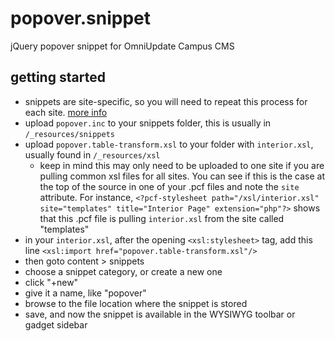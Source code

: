 # popover.snippet
jQuery popover snippet for OmniUpdate Campus CMS

## getting started
* snippets are site-specific, so you will need to repeat this process for each site. 
  [more info](http://support.omniupdate.com/oucampus10/reusable-content/snippets/snippets-setup.html)
* upload `popover.inc` to your snippets folder, this is usually in `/_resources/snippets`
* upload `popover.table-transform.xsl` to your folder with `interior.xsl`, usually found in `/_resources/xsl`
  * keep in mind this may only need to be uploaded to one site if you are pulling common xsl files for all sites. 
    You can see if this is the case at the top of the source in one of your .pcf files and note the `site` attribute.
    For instance, `<?pcf-stylesheet path="/xsl/interior.xsl" site="templates" title="Interior Page" extension="php"?>`
    shows that this .pcf file is pulling `interior.xsl` from the site called "templates"
* in your `interior.xsl`, after the opening `<xsl:stylesheet>` tag, add this line `<xsl:import href="popover.table-transform.xsl"/>`
* then goto content > snippets
* choose a snippet category, or create a new one
* click "+new"
* give it a name, like "popover"
* browse to the file location where the snippet is stored
* save, and now the snippet is available in the WYSIWYG toolbar or gadget sidebar
